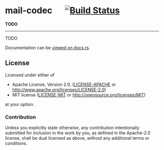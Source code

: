 
# mail-codec &emsp; [![Build Status](https://travis-ci.org/1aim/mail_codec.svg?branch=master)](https://travis-ci.org/1aim/mail_codec)

**TODO**

---

TODO


Documentation can be [viewed on docs.rs](https://docs.rs/mail-codec).


## License

Licensed under either of

 * Apache License, Version 2.0, ([LICENSE-APACHE](LICENSE-APACHE) or http://www.apache.org/licenses/LICENSE-2.0)
 * MIT license ([LICENSE-MIT](LICENSE-MIT) or http://opensource.org/licenses/MIT)

at your option.

### Contribution

Unless you explicitly state otherwise, any contribution intentionally submitted
for inclusion in the work by you, as defined in the Apache-2.0 license, shall be dual licensed as above, without any
additional terms or conditions.

